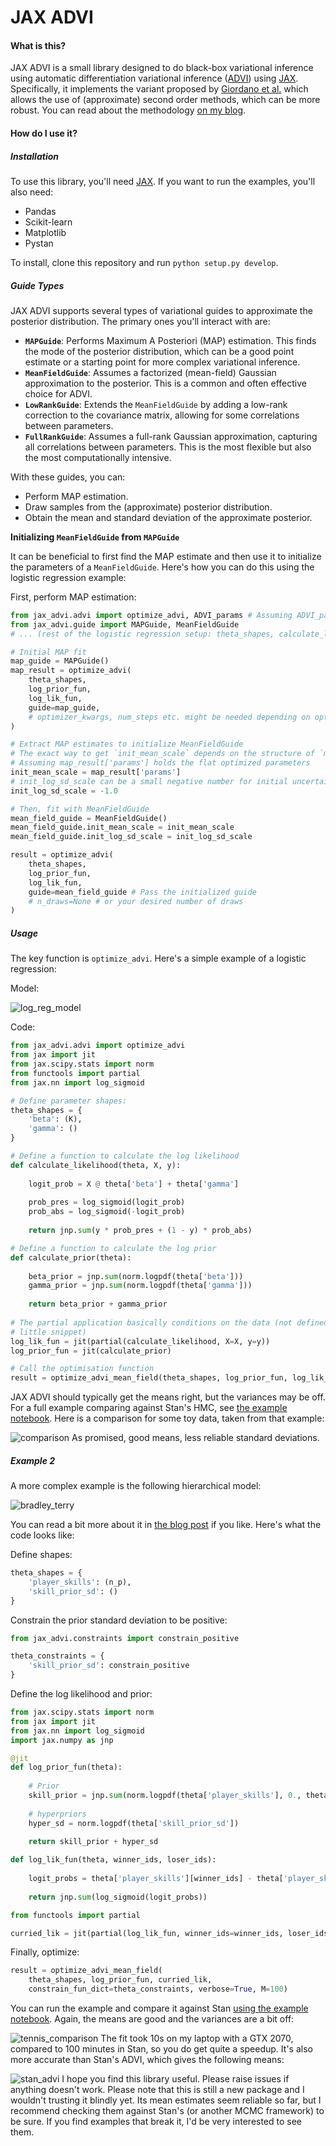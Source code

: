 # JAX ADVI

#### What is this?

JAX ADVI is a small library designed to do black-box variational inference using automatic differentiation variational inference ([ADVI](https://jmlr.org/papers/v18/16-107.html)) using [JAX](https://github.com/google/jax). Specifically, it implements the variant proposed by [Giordano et al.](https://jmlr.org/papers/v19/17-670.html) which allows the use of (approximate) second order methods, which can be more robust. You can read about the methodology [on my blog](https://martiningram.github.io/deterministic-advi/).

#### How do I use it?

##### Installation

To use this library, you'll need [JAX](https://github.com/google/jax). If you want to run the examples, you'll also need:

* Pandas
* Scikit-learn
* Matplotlib
* Pystan

To install, clone this repository and run `python setup.py develop`.

##### Guide Types

JAX ADVI supports several types of variational guides to approximate the posterior distribution. The primary ones you'll interact with are:

*   **`MAPGuide`**: Performs Maximum A Posteriori (MAP) estimation. This finds the mode of the posterior distribution, which can be a good point estimate or a starting point for more complex variational inference.
*   **`MeanFieldGuide`**: Assumes a factorized (mean-field) Gaussian approximation to the posterior. This is a common and often effective choice for ADVI.
*   **`LowRankGuide`**: Extends the `MeanFieldGuide` by adding a low-rank correction to the covariance matrix, allowing for some correlations between parameters.
*   **`FullRankGuide`**: Assumes a full-rank Gaussian approximation, capturing all correlations between parameters. This is the most flexible but also the most computationally intensive.

With these guides, you can:

*   Perform MAP estimation.
*   Draw samples from the (approximate) posterior distribution.
*   Obtain the mean and standard deviation of the approximate posterior.

**Initializing `MeanFieldGuide` from `MAPGuide`**

It can be beneficial to first find the MAP estimate and then use it to initialize the parameters of a `MeanFieldGuide`. Here's how you can do this using the logistic regression example:

First, perform MAP estimation:
```python
from jax_advi.advi import optimize_advi, ADVI_params # Assuming ADVI_params is here
from jax_advi.guide import MAPGuide, MeanFieldGuide
# ... (rest of the logistic regression setup: theta_shapes, calculate_likelihood, calculate_prior, log_lik_fun, log_prior_fun)

# Initial MAP fit
map_guide = MAPGuide()
map_result = optimize_advi(
    theta_shapes,
    log_prior_fun,
    log_lik_fun,
    guide=map_guide,
    # optimizer_kwargs, num_steps etc. might be needed depending on optimize_advi signature
)

# Extract MAP estimates to initialize MeanFieldGuide
# The exact way to get `init_mean_scale` depends on the structure of `map_result`
# Assuming map_result['params'] holds the flat optimized parameters
init_mean_scale = map_result['params'] 
# init_log_sd_scale can be a small negative number for initial uncertainty
init_log_sd_scale = -1.0 

# Then, fit with MeanFieldGuide
mean_field_guide = MeanFieldGuide()
mean_field_guide.init_mean_scale = init_mean_scale
mean_field_guide.init_log_sd_scale = init_log_sd_scale

result = optimize_advi(
    theta_shapes, 
    log_prior_fun, 
    log_lik_fun, 
    guide=mean_field_guide # Pass the initialized guide
    # n_draws=None # or your desired number of draws
)
```

##### Usage

The key function is `optimize_advi`. Here's a simple example of a logistic regression:

Model:

![log_reg_model](images/log_reg_model.png)

Code:
```python
from jax_advi.advi import optimize_advi
from jax import jit
from jax.scipy.stats import norm
from functools import partial
from jax.nn import log_sigmoid

# Define parameter shapes:
theta_shapes = {
    'beta': (K),
    'gamma': ()
}

# Define a function to calculate the log likelihood
def calculate_likelihood(theta, X, y):
    
    logit_prob = X @ theta['beta'] + theta['gamma']
    
    prob_pres = log_sigmoid(logit_prob)
    prob_abs = log_sigmoid(-logit_prob)
    
    return jnp.sum(y * prob_pres + (1 - y) * prob_abs)

# Define a function to calculate the log prior
def calculate_prior(theta):
    
    beta_prior = jnp.sum(norm.logpdf(theta['beta']))
    gamma_prior = jnp.sum(norm.logpdf(theta['gamma']))
    
    return beta_prior + gamma_prior
	
# The partial application basically conditions on the data (not defined in this
# little snippet)
log_lik_fun = jit(partial(calculate_likelihood, X=X, y=y))
log_prior_fun = jit(calculate_prior)

# Call the optimisation function
result = optimize_advi_mean_field(theta_shapes, log_prior_fun, log_lik_fun, n_draws=None)
```

JAX ADVI should typically get the means right, but the variances may be off. For a full example comparing against Stan's HMC, see [the example notebook](https://github.com/martiningram/jax_advi/blob/main/examples/Logistic%20regression%20example.ipynb). Here is a comparison for some toy data, taken from that example:

![comparison](images/logistic_reg_comparison.png)
As promised, good means, less reliable standard deviations.

##### Example 2

A more complex example is the following hierarchical model:

![bradley_terry](images/bradley_terry.png)

You can read a bit more about it in [the blog post](https://martiningram.github.io/deterministic-advi/) if you like. Here's what the code looks like:

Define shapes:

```python
theta_shapes = {
    'player_skills': (n_p),
    'skill_prior_sd': ()
}
```

Constrain the prior standard deviation to be positive:

```python
from jax_advi.constraints import constrain_positive

theta_constraints = {
    'skill_prior_sd': constrain_positive
}
```

Define the log likelihood and prior:

```python
from jax.scipy.stats import norm
from jax import jit
from jax.nn import log_sigmoid
import jax.numpy as jnp

@jit
def log_prior_fun(theta):
    
    # Prior
    skill_prior = jnp.sum(norm.logpdf(theta['player_skills'], 0., theta['skill_prior_sd']))
    
    # hyperpriors
    hyper_sd = norm.logpdf(theta['skill_prior_sd'])
    
    return skill_prior + hyper_sd

def log_lik_fun(theta, winner_ids, loser_ids):
    
    logit_probs = theta['player_skills'][winner_ids] - theta['player_skills'][loser_ids]
    
    return jnp.sum(log_sigmoid(logit_probs))

from functools import partial

curried_lik = jit(partial(log_lik_fun, winner_ids=winner_ids, loser_ids=loser_ids))
```

Finally, optimize:

```python
result = optimize_advi_mean_field(
	theta_shapes, log_prior_fun, curried_lik, 
	constrain_fun_dict=theta_constraints, verbose=True, M=100)
```

You can run the example and compare it against Stan [using the example notebook](https://github.com/martiningram/jax_advi/blob/main/examples/Tennis%20example.ipynb). Again, the means are good and the variances are a bit off:

![tennis_comparison](images/tennis_comparison.png)
The fit took 10s on my laptop with a GTX 2070, compared to 100 minutes in Stan, so you do get quite a speedup. It's also more accurate than Stan's ADVI, which gives the following means:

![stan_advi](images/tennis_comparison_stan_advi.png)
I hope you find this library useful. Please raise issues if anything doesn't work. Please note that this is still a new package and I wouldn't trusting it blindly yet. Its mean estimates seem reliable so far, but I recommend checking them against Stan's (or another MCMC framework) to be sure. If you find examples that break it, I'd be very interested to see them.
